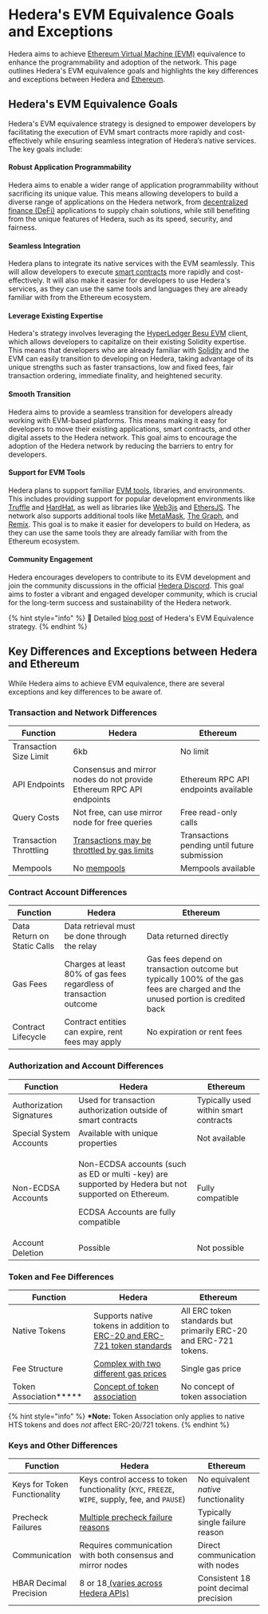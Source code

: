# Hedera's EVM Equivalence Goals and Exceptions

Hedera aims to achieve [Ethereum Virtual Machine (EVM)](../../support-and-community/glossary.md#ethereum-virtual-machine-evm) equivalence to enhance the programmability and adoption of the network. This page outlines Hedera's EVM equivalence goals and highlights the key differences and exceptions between Hedera and [Ethereum](../../support-and-community/glossary.md#ethereum).

## Hedera's EVM Equivalence Goals

Hedera's EVM equivalence strategy is designed to empower developers by facilitating the execution of EVM smart contracts more rapidly and cost-effectively while ensuring seamless integration of Hedera’s native services. The key goals include:

#### Robust Application Programmability

Hedera aims to enable a wider range of application programmability without sacrificing its unique value. This means allowing developers to build a diverse range of applications on the Hedera network, from [decentralized finance (DeFi)](../../support-and-community/glossary.md#decentralized-finance-defi) applications to supply chain solutions, while still benefiting from the unique features of Hedera, such as its speed, security, and fairness.

#### Seamless Integration

Hedera plans to integrate its native services with the EVM seamlessly. This will allow developers to execute [smart contracts](../../support-and-community/glossary.md#smart-contract) more rapidly and cost-effectively. It will also make it easier for developers to use Hedera's services, as they can use the same tools and languages they are already familiar with from the Ethereum ecosystem.

#### Leverage Existing Expertise

Hedera's strategy involves leveraging the [HyperLedger Besu EVM](https://github.com/hashgraph/hedera-docs/blob/branch-test/core-concepts/smart-contracts/broken-reference/README.md) client, which allows developers to capitalize on their existing Solidity expertise. This means that developers who are already familiar with [Solidity](../../support-and-community/glossary.md#solidity) and the EVM can easily transition to developing on Hedera, taking advantage of its unique strengths such as faster transactions, low and fixed fees, fair transaction ordering, immediate finality, and heightened security.

#### Smooth Transition

Hedera aims to provide a seamless transition for developers already working with EVM-based platforms. This means making it easy for developers to move their existing applications, smart contracts, and other digital assets to the Hedera network. This goal aims to encourage the adoption of the Hedera network by reducing the barriers to entry for developers.

#### Support for EVM Tools

Hedera plans to support familiar [EVM tools](../../#evm-compatible-tools), libraries, and environments. This includes providing support for popular development environments like [Truffle](https://trufflesuite.com/) and [HardHat](https://hardhat.org/), as well as libraries like [Web3js](https://web3js.readthedocs.io/en/v1.10.0/) and [EthersJS](https://ethers.org/). The network also supports additional tools like [MetaMask](../../support-and-community/glossary.md#metamask), [The Graph](https://thegraph.com/), and [Remix](https://remix.ethereum.org/#lang=en\&optimize=false\&runs=200\&evmVersion=null). This goal is to make it easier for developers to build on Hedera, as they can use the same tools they are already familiar with from the Ethereum ecosystem.

#### Community Engagement

Hedera encourages developers to contribute to its EVM development and join the community discussions in the official [Hedera Discord](https://www.hedera.com/discord). This goal aims to foster a vibrant and engaged developer community, which is crucial for the long-term success and sustainability of the Hedera network.

{% hint style="info" %}
🔔 Detailed [blog post](https://hedera.com/blog/evm-equivalence-unveiling-hederas-strategy-for-enhanced-programmability-and-network-adoption) of Hedera's EVM Equivalence strategy.
{% endhint %}

## Key Differences and Exceptions between Hedera and Ethereum

While Hedera aims to achieve EVM equivalence, there are several exceptions and key differences to be aware of.

### Transaction and Network Differences

| Function               | Hedera                                                                                                                                                            | Ethereum                                     |
| ---------------------- | ----------------------------------------------------------------------------------------------------------------------------------------------------------------- | -------------------------------------------- |
| Transaction Size Limit | 6kb                                                                                                                                                               | No limit                                     |
| API Endpoints          | Consensus and mirror nodes do not provide Ethereum RPC API endpoints                                                                                              | Ethereum RPC API endpoints available         |
| Query Costs            | Not free, can use mirror node for free queries                                                                                                                    | Free read-only calls                         |
| Transaction Throttling | [Transactions may be throttled by gas limits](https://github.com/hashgraph/hedera-docs/blob/branch-test/core-concepts/smart-contracts/broken-reference/README.md) | Transactions pending until future submission |
| Mempools               | No [mempools](../../support-and-community/glossary.md#mempool)                                                                                                    | Mempools available                           |

### Contract Account Differences

| Function                    | Hedera                                                             | Ethereum                                                                                                                      |
| --------------------------- | ------------------------------------------------------------------ | ----------------------------------------------------------------------------------------------------------------------------- |
| Data Return on Static Calls | Data retrieval must be done through the relay                      | Data returned directly                                                                                                        |
| Gas Fees                    | Charges at least 80% of gas fees regardless of transaction outcome | Gas fees depend on transaction outcome but typically 100% of the gas fees are charged and the unused portion is credited back |
| Contract Lifecycle          | Contract entities can expire, rent fees may apply                  | No expiration or rent fees                                                                                                    |

### Authorization and Account Differences

| Function                 | Hedera                                                                                                                                                | Ethereum                              |
| ------------------------ | ----------------------------------------------------------------------------------------------------------------------------------------------------- | ------------------------------------- |
| Authorization Signatures | Used for transaction authorization outside of smart contracts                                                                                         | Typically used within smart contracts |
| Special System Accounts  | Available with unique properties                                                                                                                      | Not available                         |
| Non-ECDSA Accounts       | <p>Non-ECDSA accounts (such as ED or multi -key) are supported by Hedera but not supported on Ethereum.</p><p>ECDSA Accounts are fully compatible</p> | Fully compatible                      |
| Account Deletion         | Possible                                                                                                                                              | Not possible                          |

### Token and Fee Differences

| Function                    | Hedera                                                                                                                                                                                         | Ethereum                                                         |
| --------------------------- | ---------------------------------------------------------------------------------------------------------------------------------------------------------------------------------------------- | ---------------------------------------------------------------- |
| Native Tokens               | Supports native tokens in addition to [ERC-20 and ERC-721 token standards](https://github.com/hashgraph/hedera-docs/blob/branch-test/core-concepts/smart-contracts/broken-reference/README.md) | All ERC token standards but primarily ERC-20 and ERC-721 tokens. |
| Fee Structure               | [Complex with two different gas prices](https://github.com/hashgraph/hedera-docs/blob/branch-test/core-concepts/smart-contracts/broken-reference/README.md)                                    | Single gas price                                                 |
| Token Association\*\*\*\*\* | [Concept of token association](../../sdks-and-apis/sdks/token-service/associate-tokens-to-an-account.md)                                                                                       | No concept of token association                                  |

{% hint style="info" %}
**\*Note:** Token Association only applies to native HTS tokens and does _not_ affect ERC-20/721 tokens.
{% endhint %}

### Keys and Other Differences

<table><thead><tr><th>Function</th><th width="249.33333333333331">Hedera</th><th>Ethereum</th></tr></thead><tbody><tr><td>Keys for Token Functionality</td><td>Keys control access to token functionality (<code>KYC</code>, <code>FREEZE</code>, <code>WIPE</code>, supply, fee, and <code>PAUSE</code>)</td><td>No equivalent <em>native</em> functionality</td></tr><tr><td>Precheck Failures</td><td><a href="../../sdks-and-apis/hedera-api/miscellaneous/responsecode.md">Multiple precheck failure reasons</a></td><td>Typically single failure reason</td></tr><tr><td>Communication</td><td>Requires communication with both consensus and mirror nodes</td><td>Direct communication with nodes</td></tr><tr><td>HBAR Decimal Precision</td><td>8 or 18<a href="../../sdks-and-apis/sdks/hbars.md#hbar-decimal-places"> (varies across Hedera APIs)</a></td><td>Consistent 18 point decimal precision</td></tr></tbody></table>
